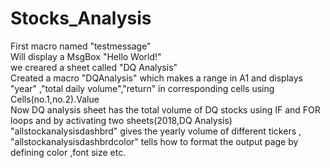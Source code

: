 # Stocks_Analysis <br/>
First macro named "testmessage"<br/>
Will display a MsgBox "Hello World!"<br/>
we creared a sheet called "DQ Analysis"<br/>
Created a macro "DQAnalysis" which makes a range in A1 and displays "year" ,"total daily volume","return" in corresponding cells using Cells(no.1,no.2).Value <br/>
Now DQ analysis sheet has the total volume of DQ stocks using IF and FOR loops and by activating two sheets(2018,DQ Analysis)<br/>
"allstockanalysisdashbrd" gives the yearly volume of different tickers ,<br/>
"allstockanalysisdashbrdcolor" tells how to format the output page by defining color ,font size etc.<br/>



